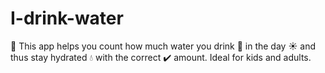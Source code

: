 # I-drink-water
🧪 This app helps you count how much water  you drink 🥤 in the day ☀️ and thus stay hydrated 💧 with the correct ✔️ amount. Ideal for kids and adults.
